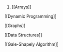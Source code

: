 

1. [[Arrays]]

[[Dynamic Programming]]

[[Graphs]]


[[Data Structures]]

[[Gale-Shapely Algorithm]]